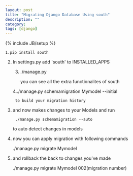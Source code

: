 ```yaml
---
layout: post
title: "Migrating Django Database Using south"
description: ""
category: 
tags: [django]
---
```

{% include JB/setup %}

		
	1.pip install south

	

	
2. In settings.py  add 'south' to INSTALLED_APPS
	

	
	3. ./manage.py 
	
  		you can see all the extra functionalites of south 


	
	4../manage.py schemamigration Mymodel --initial
	
 		to build your migration history


5. and now makes changes to your Models and run
		 
		./manage.py schemamigration --auto
		
   	to auto detect changes in models


6. now you can apply migration with following commands
 
		
 	./manage.py migrate Mymodel
		

7. and rollback the back to changes you've made
		 
	./manage.py migrate Mymodel 002(migration number)
		











